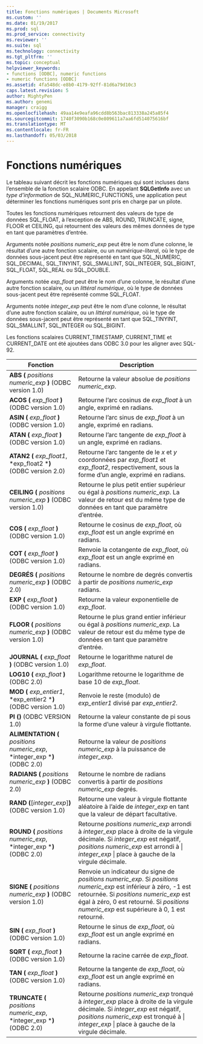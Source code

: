 ```yaml
---
title: Fonctions numériques | Documents Microsoft
ms.custom: ''
ms.date: 01/19/2017
ms.prod: sql
ms.prod_service: connectivity
ms.reviewer: ''
ms.suite: sql
ms.technology: connectivity
ms.tgt_pltfrm: ''
ms.topic: conceptual
helpviewer_keywords:
- functions [ODBC], numeric functions
- numeric functions [ODBC]
ms.assetid: 4fa548dc-e8b0-4179-92ff-81d6a79d10c3
caps.latest.revision: 5
author: MightyPen
ms.author: genemi
manager: craigg
ms.openlocfilehash: 49aa14e9eafa96cdd8b563bac813338a245a85f4
ms.sourcegitcommit: 1740f3090b168c0e809611a7aa6fd514075616bf
ms.translationtype: MT
ms.contentlocale: fr-FR
ms.lasthandoff: 05/03/2018
---
```

# <a name="numeric-functions"></a>Fonctions numériques
Le tableau suivant décrit les fonctions numériques qui sont incluses dans l’ensemble de la fonction scalaire ODBC. En appelant **SQLGetInfo** avec un *type d’information* de SQL_NUMERIC_FUNCTIONS, une application peut déterminer les fonctions numériques sont pris en charge par un pilote.  
  
 Toutes les fonctions numériques retournent des valeurs de type de données SQL_FLOAT, à l’exception de ABS, ROUND, TRUNCATE, signe, FLOOR et CEILING, qui retournent des valeurs des mêmes données de type en tant que paramètres d’entrée.  
  
 Arguments notée *positions numeric_exp* peut être le nom d’une colonne, le résultat d’une autre fonction scalaire, ou un *numérique-litera*l, où le type de données sous-jacent peut être représenté en tant que SQL_NUMERIC, SQL_DECIMAL, SQL_TINYINT, SQL_SMALLINT, SQL_INTEGER, SQL_BIGINT, SQL_FLOAT, SQL_REAL ou SQL_DOUBLE.  
  
 Arguments notée *exp_float* peut être le nom d’une colonne, le résultat d’une autre fonction scalaire, ou un *littéral numérique*, où le type de données sous-jacent peut être représenté comme SQL_FLOAT.  
  
 Arguments notée *integer_exp* peut être le nom d’une colonne, le résultat d’une autre fonction scalaire, ou un *littéral numérique*, où le type de données sous-jacent peut être représenté en tant que SQL_TINYINT, SQL_SMALLINT, SQL_INTEGER ou SQL_BIGINT.  
  
 Les fonctions scalaires CURRENT_TIMESTAMP, CURRENT_TIME et CURRENT_DATE ont été ajoutées dans ODBC 3.0 pour les aligner avec SQL-92.  
  
|Fonction| Description|  
|--------------|-----------------|  
|**ABS (** *positions numeric_exp* **)** (ODBC version 1.0)|Retourne la valeur absolue de *positions numeric_exp*.|  
|**ACOS (** *exp_float* **)** (ODBC version 1.0)|Retourne l’arc cosinus de *exp_float* à un angle, exprimé en radians.|  
|**ASIN (** *exp_float* **)** (ODBC version 1.0)|Retourne l’arc sinus de *exp_float* à un angle, exprimé en radians.|  
|**ATAN (** *exp_float* **)** (ODBC version 1.0)|Retourne l’arc tangente de *exp_float* à un angle, exprimé en radians.|  
|**ATAN2 (** *exp_float1*, *exp_float2 ***)** (ODBC version 2.0)|Retourne l’arc tangente de le *x* et *y* coordonnées par *exp_float1* et *exp_float2*, respectivement, sous la forme d’un angle, exprimé en radians.|  
|**CEILING (** *positions numeric_exp* **)** (ODBC version 1.0)|Retourne le plus petit entier supérieur ou égal à *positions numeric_exp*. La valeur de retour est du même type de données en tant que paramètre d’entrée.|  
|**COS (** *exp_float* **)** (ODBC version 1.0)|Retourne le cosinus de *exp_float*, où *exp_float* est un angle exprimé en radians.|  
|**COT (** *exp_float* **)** (ODBC version 1.0)|Renvoie la cotangente de *exp_float*, où *exp_float* est un angle exprimé en radians.|  
|**DEGRÉS (** *positions numeric_exp* **)** (ODBC 2.0)|Retourne le nombre de degrés convertis à partir de *positions numeric_exp* radians.|  
|**EXP (** *exp_float* **)** (ODBC version 1.0)|Retourne la valeur exponentielle de *exp_float*.|  
|**FLOOR (** *positions numeric_exp* **)** (ODBC version 1.0)|Retourne le plus grand entier inférieur ou égal à *positions numeric_exp*. La valeur de retour est du même type de données en tant que paramètre d’entrée.|  
|**JOURNAL (** *exp_float* **)** (ODBC version 1.0)|Retourne le logarithme naturel de *exp_float*.|  
|**LOG10 (** *exp_float* **)** (ODBC 2.0)|Logarithme retourne le logarithme de base 10 de *exp_float*.|  
|**MOD (** *exp_entier1*, *exp_entier2 ***)** (ODBC version 1.0)|Renvoie le reste (modulo) de *exp_entier1* divisé par *exp_entier2*.|  
|**PI ()** (ODBC VERSION 1.0)|Retourne la valeur constante de pi sous la forme d’une valeur à virgule flottante.|  
|**ALIMENTATION (** *positions numeric_exp*, *integer_exp ***)** (ODBC 2.0)|Retourne la valeur de *positions numeric_exp* à la puissance de *integer_exp*.|  
|**RADIANS (** *positions numeric_exp* **)** (ODBC 2.0)|Retourne le nombre de radians convertis à partir de *positions numeric_exp* degrés.|  
|**RAND (**[*integer_exp*]**)** (ODBC version 1.0)|Retourne une valeur à virgule flottante aléatoire à l’aide de *integer_exp* en tant que la valeur de départ facultative.|  
|**ROUND (** *positions numeric_exp*, *integer_exp ***)** (ODBC 2.0)|Retourne *positions numeric_exp* arrondi à *integer_exp* place à droite de la virgule décimale. Si *integer_exp* est négatif, *positions numeric_exp* est arrondi à &#124; *integer_exp* &#124; place à gauche de la virgule décimale.|  
|**SIGNE (** *positions numeric_exp* **)** (ODBC version 1.0)|Renvoie un indicateur du signe de *positions numeric_exp*. Si *positions numeric_exp* est inférieur à zéro, -1 est retournée. Si *positions numeric_exp* est égal à zéro, 0 est retourné. Si *positions numeric_exp* est supérieure à 0, 1 est retourné.|  
|**SIN (** *exp_float* **)** (ODBC version 1.0)|Retourne le sinus de *exp_float*, où *exp_float* est un angle exprimé en radians.|  
|**SQRT (** *exp_float* **)** (ODBC version 1.0)|Retourne la racine carrée de *exp_float*.|  
|**TAN (** *exp_float* **)** (ODBC version 1.0)|Retourne la tangente de *exp_float*, où *exp_float* est un angle exprimé en radians.|  
|**TRUNCATE (** *positions numeric_exp*, *integer_exp ***)** (ODBC 2.0)|Retourne *positions numeric_exp* tronqué à *integer_exp* place à droite de la virgule décimale. Si *integer_exp* est négatif, *positions numeric_exp* est tronqué à &#124; *integer_exp* &#124; place à gauche de la virgule décimale.|
